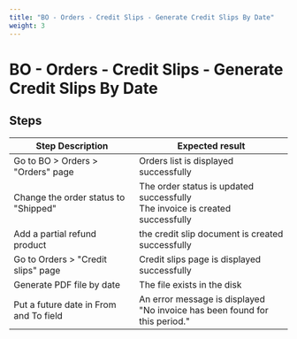 ```yaml
---
title: "BO - Orders - Credit Slips - Generate Credit Slips By Date"
weight: 3
---
```


# BO - Orders - Credit Slips - Generate Credit Slips By Date
## Steps
| Step Description | Expected result |
| ----- | ----- |
| Go to BO > Orders > "Orders" page | Orders list is displayed successfully |
| Change the order status to "Shipped" | The order status is updated successfully<br>The invoice is created successfully |
| Add a partial refund product | the credit slip document is created successfully |
| Go to Orders > "Credit slips" page | Credit slips page is displayed successfully |
| Generate PDF file by date | The file exists in the disk |
| Put a future date in From and To field | An error message is displayed<br>"No invoice has been found for this period." |
